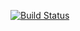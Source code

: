[![Build Status](https://travis-ci.com/AmelieMedved/mp2-lab14-map.svg?branch=mp2-lab14-map)](https://travis-ci.com/AmelieMedved/mp2-lab14-map)